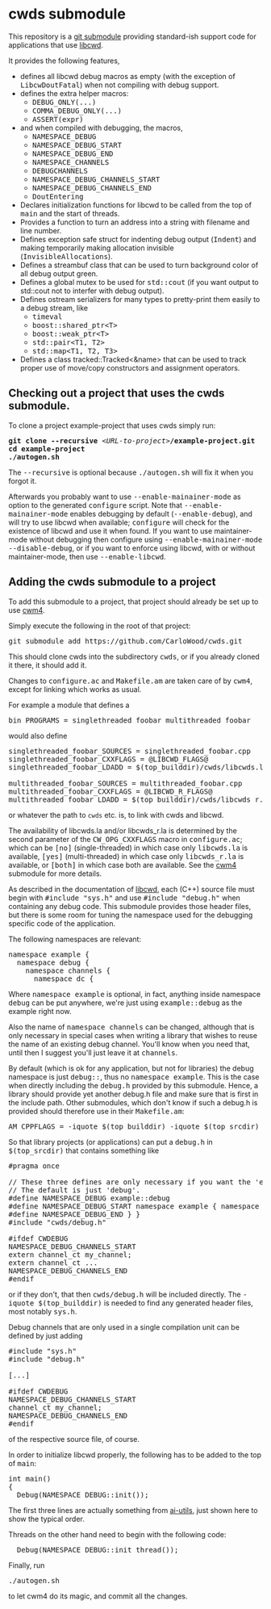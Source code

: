# cwds submodule

This repository is a [git submodule](https://git-scm.com/book/en/v2/Git-Tools-Submodules)
providing standard-ish support code for applications that use [libcwd](https://github.com/CarloWood/libcwd).

It provides the following features,
* defines all libcwd debug macros as empty (with the exception of <tt>LibcwDoutFatal</tt>) when not compiling with debug support.
* defines the extra helper macros:
  * <tt>DEBUG_ONLY(...)</tt>
  * <tt>COMMA_DEBUG_ONLY(...)</tt>
  * <tt>ASSERT(expr)</tt>
* and when compiled with debugging, the macros,
  * <tt>NAMESPACE_DEBUG</tt>
  * <tt>NAMESPACE_DEBUG_START</tt>
  * <tt>NAMESPACE_DEBUG_END</tt>
  * <tt>NAMESPACE_CHANNELS</tt>
  * <tt>DEBUGCHANNELS</tt>
  * <tt>NAMESPACE_DEBUG_CHANNELS_START</tt>
  * <tt>NAMESPACE_DEBUG_CHANNELS_END</tt>
  * <tt>DoutEntering</tt>
* Declares initialization functions for libcwd to be called from the top of <tt>main</tt> and the start of threads.
* Provides a function to turn an address into a string with filename and line number.
* Defines exception safe struct for indenting debug output (<tt>Indent</tt>) and making temporarily making allocation invisible (<tt>InvisibleAllocations</tt>).
* Defines a streambuf class that can be used to turn background color of all debug output green.
* Defines a global mutex to be used for <tt>std::cout</tt> (if you want output to std::cout not to interfer with debug output).
* Defines ostream serializers for many types to pretty-print them easily to a debug stream, like
  * <tt>timeval</tt>
  * <tt>boost::shared_ptr&lt;T&gt;</tt>
  * <tt>boost::weak_ptr&lt;T&gt;</tt>
  * <tt>std::pair&lt;T1, T2&gt;</tt>
  * <tt>std::map&lt;T1, T2, T3&gt;</tt>
* Defines a class tracked::Tracked<&name> that can be used to
  track proper use of move/copy constructors and assignment operators.

## Checking out a project that uses the cwds submodule.

To clone a project example-project that uses cwds simply run:

<pre>
<b>git clone --recursive</b> &lt;<i>URL-to-project</i>&gt;<b>/example-project.git</b>
<b>cd example-project</b>
<b>./autogen.sh</b>
</pre>

The <tt>--recursive</tt> is optional because <tt>./autogen.sh</tt> will fix
it when you forgot it.

Afterwards you probably want to use <tt>--enable-mainainer-mode</tt>
as option to the generated <tt>configure</tt> script. Note that <tt>--enable-mainainer-mode</tt>
enables debugging by default (<tt>--enable-debug</tt>), and will try to use libcwd when
available; <tt>configure</tt> will check for the existence of libcwd and use it when
found. If you want to use maintainer-mode without debugging then configure
using <tt>--enable-mainainer-mode --disable-debug</tt>, or if you want to enforce
using libcwd, with or without maintainer-mode, then use <tt>--enable-libcwd</tt>.

## Adding the cwds submodule to a project

To add this submodule to a project, that project should already
be set up to use [cwm4](https://github.com/CarloWood/cwm4).

Simply execute the following in the root of that project:

<pre>
git submodule add https://github.com/CarloWood/cwds.git
</pre>

This should clone cwds into the subdirectory <tt>cwds</tt>, or
if you already cloned it there, it should add it.

Changes to <tt>configure.ac</tt> and <tt>Makefile.am</tt>
are taken care of by <tt>cwm4</tt>, except for linking
which works as usual.

For example a module that defines a

<pre>
bin_PROGRAMS = singlethreaded_foobar multithreaded_foobar
</pre>

would also define

<pre>
singlethreaded_foobar_SOURCES = singlethreaded_foobar.cpp
singlethreaded_foobar_CXXFLAGS = @LIBCWD_FLAGS@
singlethreaded_foobar_LDADD = $(top_builddir)/cwds/libcwds.la

multithreaded_foobar_SOURCES = multithreaded_foobar.cpp
multithreaded_foobar_CXXFLAGS = @LIBCWD_R_FLAGS@
multithreaded_foobar_LDADD = $(top_builddir)/cwds/libcwds_r.la
</pre>

or whatever the path to `cwds` etc. is, to link with cwds and libcwd.

The availability of libcwds.la and/or libcwds_r.la is determined by the second
parameter of the <tt>CW_OPG_CXXFLAGS</tt> macro in <tt>configure.ac</tt>;
which can be <tt>[no]</tt> (single-threaded) in which case only <tt>libcwds.la</tt>
is available, <tt>[yes]</tt> (multi-threaded) in which case only <tt>libcwds_r.la</tt>
is available, or <tt>[both]</tt> in which case both are available.
See the [cwm4](https://github.com/CarloWood/cwm4) submodule for more details.

As described in the documentation of [libcwd](https://github.com/CarloWood/libcwd),
each (C++) source file must begin with <tt>#include "sys.h"</tt> and
use <tt>#include "debug.h"</tt> when containing any debug code.
This submodule provides those header files, but there is some room for tuning
the namespace used for the debugging specific code of the application.

The following namespaces are relevant:

<pre>
namespace example {
  namespace debug {
    namespace channels {
      namespace dc {
</pre>

Where <tt>namespace example</tt> is optional, in fact, anything
inside namespace <tt>debug</tt> can be put anywhere, we're just using
<tt>example::debug</tt> as the example right now.

Also the name of <tt>namespace channels</tt> can be changed, although
that is only necessary in special cases when writing a library that
wishes to reuse the name of an existing debug channel. You'll know
when you need that, until then I suggest you'll just leave it at
<tt>channels</tt>.

By default (which is ok for any application, but not for libraries)
the debug namespace is just <tt>debug::</tt>, thus no <tt>namespace example</tt>.
This is the case when directly including the <tt>debug.h</tt> provided
by this submodule. Hence, a library should provide yet another debug.h
file and make sure that is first in the include path. Other submodules,
which don't know if such a debug.h is provided should therefore use
in their <tt>Makefile.am</tt>:

<pre>
AM_CPPFLAGS = -iquote $(top_builddir) -iquote $(top_srcdir) -iquote $(top_srcdir)/cwds
</pre>

So that library projects (or applications) can put a <tt>debug.h</tt>
in <tt>$(top_srcdir)</tt> that contains something like

<pre>
#pragma once

// These three defines are only necessary if you want the 'example' namespace.
// The default is just 'debug'.
#define NAMESPACE_DEBUG example::debug
#define NAMESPACE_DEBUG_START namespace example { namespace debug {
#define NAMESPACE_DEBUG_END } }
#include "cwds/debug.h"

#ifdef CWDEBUG
NAMESPACE_DEBUG_CHANNELS_START
extern channel_ct my_channel;
extern channel_ct ...
NAMESPACE_DEBUG_CHANNELS_END
#endif
</pre>

or if they don't, that then <tt>cwds/debug.h</tt> will be included
directly. The <tt>-iquote $(top_builddir)</tt> is needed to find
any generated header files, most notably <tt>sys.h</tt>.

Debug channels that are only used in a single compilation unit can be
defined by just adding

<pre>
#include "sys.h"
#include "debug.h"

[...]

#ifdef CWDEBUG
NAMESPACE_DEBUG_CHANNELS_START
channel_ct my_channel;
NAMESPACE_DEBUG_CHANNELS_END
#endif
</pre>

of the respective source file, of course.

In order to initialize libcwd properly, the following has to be added
to the top of <tt>main</tt>:

<pre>
int main()
{
  Debug(NAMESPACE_DEBUG::init());
</pre>

The first three lines are actually something from [ai-utils](https://github.com/CarloWood/ai-utils),
just shown here to show the typical order.

Threads on the other hand need to begin with the following code:

<pre>
  Debug(NAMESPACE_DEBUG::init_thread());
</pre>

Finally, run

<pre>
./autogen.sh
</pre>

to let cwm4 do its magic, and commit all the changes.
